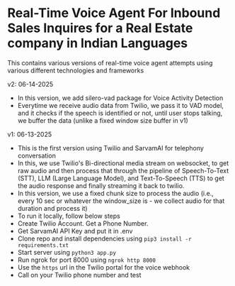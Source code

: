 # Real-Time Voice Agent For Inbound Sales Inquires for a Real Estate company in Indian Languages

This contains various versions of real-time voice agent attempts using various different technologies and frameworks

v2: 06-14-2025

-   In this version, we add silero-vad package for Voice Activity Detection
-   Everytime we receive audio data from Twilio, we pass it to VAD model, and it checks if the speech is identified or not, until user stops talking, we buffer the data (unlike a fixed window size buffer in v1)

v1: 06-13-2025

-   This is the first version using Twilio and SarvamAI for telephony conversation
-   In this, we use Twilio's Bi-directional media stream on websocket, to get raw audio and then process that through the pipeline of Speech-To-Text (STT), LLM (Large Language Model), and Text-To-Speech (TTS) to get the audio response and finally streaming it back to twilio.
-   In this version, we use a fixed chunk size to process the audio (i.e., every 10 sec or whatever the window_size is - we collect audio for that duration and process it)
-   To run it locally, follow below steps
-   Create Twilio Account. Get a Phone Number.
-   Get SarvamAI API Key and put it in .env
-   Clone repo and install dependencies using `pip3 install -r requirements.txt`
-   Start server using `python3 app.py`
-   Run ngrok for port 8000 using `ngrok http 8000`
-   Use the `https` url in the Twilio portal for the voice webhook
-   Call on your Twilio phone number and test
